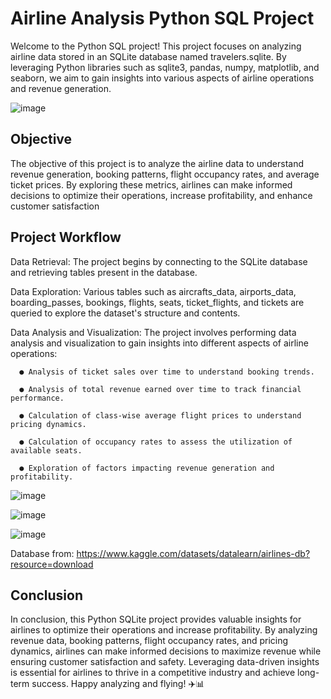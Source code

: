 # Airline Analysis Python SQL Project

Welcome to the Python SQL project! This project focuses on analyzing airline data stored in an SQLite database named travelers.sqlite. By leveraging Python libraries such as sqlite3, pandas, numpy, matplotlib, and seaborn, we aim to gain insights into various aspects of airline operations and revenue generation.

![image](https://github.com/Sreshta05/Airline-Analysis/assets/76899515/3f7e03b2-e28f-4d2a-befc-23865ea57000)


## Objective
The objective of this project is to analyze the airline data to understand revenue generation, booking patterns, flight occupancy rates, and average ticket prices. By exploring these metrics, airlines can make informed decisions to optimize their operations, increase profitability, and enhance customer satisfaction


## Project Workflow
	
 Data Retrieval: The project begins by connecting to the SQLite database and retrieving tables present in the database.
 
 Data Exploration: Various tables such as aircrafts_data, airports_data, boarding_passes, bookings, flights, seats, ticket_flights, and tickets are queried to explore the dataset's structure and contents.

 Data Analysis and Visualization: The project involves performing data analysis and visualization to gain insights into different aspects of airline operations:
 
	  ●	Analysis of ticket sales over time to understand booking trends.
  
	  ●	Analysis of total revenue earned over time to track financial performance.
  
	  ●	Calculation of class-wise average flight prices to understand pricing dynamics.
  
	  ●	Calculation of occupancy rates to assess the utilization of available seats.
  
	  ●	Exploration of factors impacting revenue generation and profitability.
  
 ![image](https://github.com/Sreshta05/Airline-Analysis/assets/76899515/c28cd22f-7bcd-4074-83c2-201d9ac7bf8f)
 
 ![image](https://github.com/Sreshta05/Airline-Analysis/assets/76899515/9524c808-b6fa-4d1b-ba63-87abf27dd491)
 
 ![image](https://github.com/Sreshta05/Airline-Analysis/assets/76899515/807eefee-3bf2-4f28-9bf4-89f959b598fc)



Database from: https://www.kaggle.com/datasets/datalearn/airlines-db?resource=download

 
## Conclusion
In conclusion, this Python SQLite project provides valuable insights for airlines to optimize their operations and increase profitability. By analyzing revenue data, booking patterns, flight occupancy rates, and pricing dynamics, airlines can make informed decisions to maximize revenue while ensuring customer satisfaction and safety. Leveraging data-driven insights is essential for airlines to thrive in a competitive industry and achieve long-term success.
Happy analyzing and flying! ✈️📊

